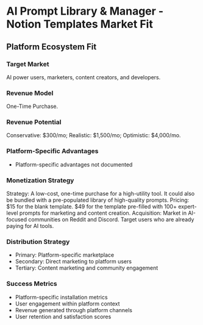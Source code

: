 # AI Prompt Library & Manager - Notion Templates Market Fit

## Platform Ecosystem Fit

### Target Market
AI power users, marketers, content creators, and developers.

### Revenue Model
One-Time Purchase.

### Revenue Potential
Conservative: $300/mo; Realistic: $1,500/mo; Optimistic: $4,000/mo.

### Platform-Specific Advantages
- Platform-specific advantages not documented

### Monetization Strategy
Strategy: A low-cost, one-time purchase for a high-utility tool. It could also be bundled with a pre-populated library of high-quality prompts. Pricing: $15 for the blank template. $49 for the template pre-filled with 100+ expert-level prompts for marketing and content creation. Acquisition: Market in AI-focused communities on Reddit and Discord. Target users who are already paying for AI tools.

### Distribution Strategy
- Primary: Platform-specific marketplace
- Secondary: Direct marketing to platform users
- Tertiary: Content marketing and community engagement

### Success Metrics
- Platform-specific installation metrics
- User engagement within platform context
- Revenue generated through platform channels
- User retention and satisfaction scores

